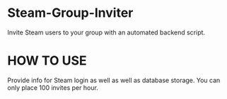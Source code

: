 Steam-Group-Inviter
===================

Invite Steam users to your group with an automated backend script. 

HOW TO USE
===================

Provide info for Steam login as well as well as database storage. You can only place 100 invites per hour. 
